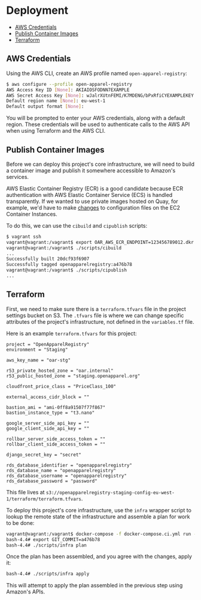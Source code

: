 # Deployment

* [AWS Credentials](#aws-credentials)
* [Publish Container Images](#publish-container-images)
* [Terraform](#terraform)

## AWS Credentials

Using the AWS CLI, create an AWS profile named `open-apparel-registry`:

```bash
$ aws configure --profile open-apparel-registry
AWS Access Key ID [None]: AKIAIOSFODNN7EXAMPLE
AWS Secret Access Key [None]: wJalrXUtnFEMI/K7MDENG/bPxRfiCYEXAMPLEKEY
Default region name [None]: eu-west-1
Default output format [None]:
```

You will be prompted to enter your AWS credentials, along with a default region. These credentials will be used to authenticate calls to the AWS API when using Terraform and the AWS CLI.


## Publish Container Images

Before we can deploy this project's core infrastructure, we will need to build a container image and publish it somewhere accessible to Amazon's services. 

AWS Elastic Container Registry (ECR) is a good candidate because ECR authentication with AWS Elastic Container Service (ECS) is handled transparently. If we wanted to use private images hosted on Quay, for example, we'd have to make [changes](https://docs.quay.io/issues/ecs-auth-failure.html) to configuration files on the EC2 Container Instances.

To do this, we can use the `cibuild` and `cipublish` scripts:

```bash
$ vagrant ssh
vagrant@vagrant:/vagrant$ export OAR_AWS_ECR_ENDPOINT=123456789012.dkr.ecr.eu-west-1.amazonaws.com
vagrant@vagrant:/vagrant$ ./scripts/cibuild
...
Successfully built 20dcf93f6907
Successfully tagged openapparelregistry:a476b78
vagrant@vagrant:/vagrant$ ./scripts/cipublish
...
```

## Terraform

First, we need to make sure there is a `terraform.tfvars` file in the project settings bucket on S3. The `.tfvars` file is where we can change specific attributes of the project's infrastructure, not defined in the `variables.tf` file.

Here is an example `terraform.tfvars` for this project:

```hcl
project = "OpenApparelRegistry"
environment = "Staging"

aws_key_name = "oar-stg"

r53_private_hosted_zone = "oar.internal"
r53_public_hosted_zone = "staging.openapparel.org"

cloudfront_price_class = "PriceClass_100"

external_access_cidr_block = ""

bastion_ami = "ami-0ff8a91507f77f867"
bastion_instance_type = "t3.nano"

google_server_side_api_key = ""
google_client_side_api_key = ""

rollbar_server_side_access_token = ""
rollbar_client_side_access_token = ""

django_secret_key = "secret"

rds_database_identifier = "openapparelregistry"
rds_database_name = "openapparelregistry"
rds_database_username = "openapparelregistry"
rds_database_password = "password"
```

This file lives at `s3://openapparelregistry-staging-config-eu-west-1/terraform/terraform.tfvars`.

To deploy this project's core infrastructure, use the `infra` wrapper script to lookup the remote state of the infrastructure and assemble a plan for work to be done:

```bash
vagrant@vagrant:/vagrant$ docker-compose -f docker-compose.ci.yml run --rm terraform
bash-4.4# export GIT_COMMIT=a476b78
bash-4.4# ./scripts/infra plan
```

Once the plan has been assembled, and you agree with the changes, apply it:

```bash
bash-4.4# ./scripts/infra apply
```

This will attempt to apply the plan assembled in the previous step using Amazon's APIs.

